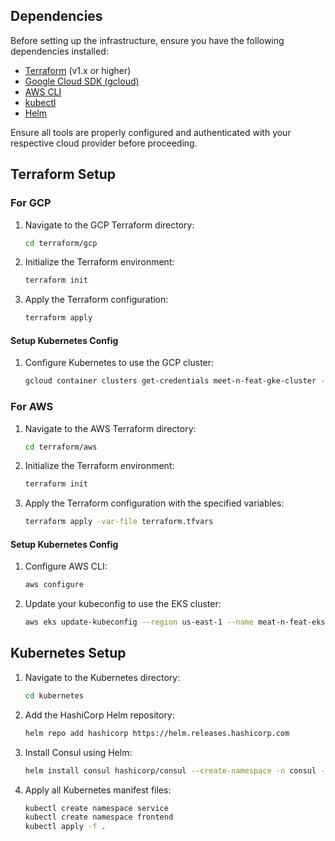 ## Dependencies

Before setting up the infrastructure, ensure you have the following dependencies installed:

- [Terraform](https://www.terraform.io/downloads) (v1.x or higher)
- [Google Cloud SDK (gcloud)](https://cloud.google.com/sdk/docs/install)
- [AWS CLI](https://aws.amazon.com/cli/)
- [kubectl](https://kubernetes.io/docs/tasks/tools/)
- [Helm](https://helm.sh/docs/intro/install/)

Ensure all tools are properly configured and authenticated with your respective cloud provider before proceeding.

## Terraform Setup

### For GCP
1. Navigate to the GCP Terraform directory:
   ```bash
   cd terraform/gcp
   ```
2. Initialize the Terraform environment:
   ```bash
   terraform init
   ```
3. Apply the Terraform configuration:
   ```bash
   terraform apply
   ```

#### Setup Kubernetes Config
1. Configure Kubernetes to use the GCP cluster:
   ```bash
   gcloud container clusters get-credentials meet-n-feat-gke-cluster --region us-central1-f
   ```

### For AWS
1. Navigate to the AWS Terraform directory:
   ```bash
   cd terraform/aws
   ```
2. Initialize the Terraform environment:
   ```bash
   terraform init
   ```
3. Apply the Terraform configuration with the specified variables:
   ```bash
   terraform apply -var-file terraform.tfvars
   ```

#### Setup Kubernetes Config
1. Configure AWS CLI:
   ```bash
   aws configure
   ```
2. Update your kubeconfig to use the EKS cluster:
   ```bash
   aws eks update-kubeconfig --region us-east-1 --name meat-n-feat-eks-cluster
   ```

## Kubernetes Setup

1. Navigate to the Kubernetes directory:
   ```bash
   cd kubernetes
   ```
2. Add the HashiCorp Helm repository:
   ```bash
   helm repo add hashicorp https://helm.releases.hashicorp.com
   ```
3. Install Consul using Helm:
   ```bash
   helm install consul hashicorp/consul --create-namespace -n consul --version 1.5.3 --values consul-values.yaml 
   ```
4. Apply all Kubernetes manifest files:
   ```bash
   kubectl create namespace service
   kubectl create namespace frontend
   kubectl apply -f .
   ```
